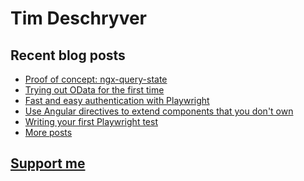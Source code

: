 # Tim Deschryver

<!-- prettier-ignore-start -->
<!-- BLOG:START -->

## Recent blog posts

- [Proof of concept: ngx-query-state](https://timdeschryver.dev/blog/proof-of-concept-ngx-query-state)
- [Trying out OData for the first time](https://timdeschryver.dev/blog/trying-out-odata-for-the-first-time)
- [Fast and easy authentication with Playwright](https://timdeschryver.dev/blog/fast-and-easy-authentication-with-playwright)
- [Use Angular directives to extend components that you don't own](https://timdeschryver.dev/blog/use-angular-directives-to-extend-components-that-you-dont-own)
- [Writing your first Playwright test](https://timdeschryver.dev/blog/writing-your-first-playwright-test)
- [More posts](https://timdeschryver.dev/blog)

<!-- BLOG:END -->
<!-- prettier-ignore-end -->

## [Support me](https://www.paypal.com/donate/?hosted_button_id=59M5TFPQJS8SQ)
